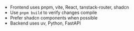 * Frontend uses pnpm, vite, React, tanstack-router, shadcn
* Use `pnpm build` to verify changes compile
* Prefer shadcn components when possible
* Backend uses uv, Python, FastAPI
